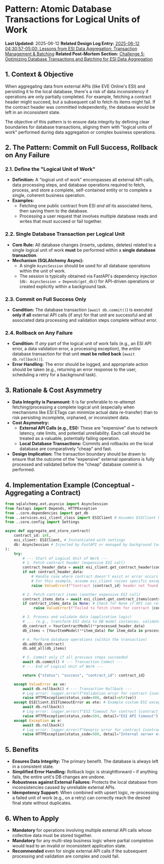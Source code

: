 # Pattern: Atomic Database Transactions for Logical Units of Work

**Last Updated:** 2025-06-12
**Related Design Log Entry:** [2025-06-12 04:30:57-05:00: Lessons from ESI Data Aggregation: Transaction Management & Batching](..\..\meta\design-log.md#2025-06-12-043057-0500-lessons-from-esi-data-aggregation-transaction-management--batching)
**Related Post-Mortem Section:** [Challenge 5: Optimizing Database Transactions and Batching for ESI Data Aggregation](..\..\reviews\post-mortems\phase-reviews\02-backend-f001-public-contract-aggregation.md#challenge-5-optimizing-database-transactions-and-batching-for-esi-data-aggregation)

## 1. Context & Objective

When aggregating data from external APIs (like EVE Online's ESI) and persisting it to the local database, there's a risk of data inconsistency if operations are only partially completed. For example, fetching a contract header might succeed, but a subsequent call to fetch its items might fail. If the contract header was committed independently, the database would be left in an inconsistent state.

The objective of this pattern is to ensure data integrity by defining clear boundaries for database transactions, aligning them with "logical units of work" performed during data aggregation or complex business operations.

## 2. The Pattern: Commit on Full Success, Rollback on Any Failure

### 2.1. Define the "Logical Unit of Work"

*   **Definition:** A "logical unit of work" encompasses all external API calls, data processing steps, and database operations required to fetch, process, and store a complete, self-contained entity or to complete a single, coherent business operation.
*   **Examples:**
    *   Fetching one public contract from ESI *and all* its associated items, then saving them to the database.
    *   Processing a user request that involves multiple database reads and writes that must succeed or fail together.

### 2.2. Single Database Transaction per Logical Unit

*   **Core Rule:** All database changes (inserts, updates, deletes) related to a single logical unit of work **must** be performed within a **single database transaction**.
*   **Mechanism (SQLAlchemy Async):**
    *   A single `AsyncSession` should be used for all database operations within the unit of work.
    *   The session is typically obtained via FastAPI's dependency injection (`db: AsyncSession = Depends(get_db)`) for API-driven operations or created explicitly within a background task.

### 2.3. Commit on Full Success Only

*   **Condition:** The database transaction (`await db.commit()`) is executed **only if all** external API calls (if any) for that unit are successful and all associated data processing and validation steps complete without error.

### 2.4. Rollback on Any Failure

*   **Condition:** If *any* part of the logical unit of work fails (e.g., an ESI API error, a data validation error, a processing exception), the *entire* database transaction for that unit **must be rolled back** (`await db.rollback()`).
*   **Error Handling:** The error should be logged, and appropriate action should be taken (e.g., returning an error response to the user, scheduling a retry for a background task).

## 3. Rationale & Cost Asymmetry

*   **Data Integrity is Paramount:** It is far preferable to re-attempt fetching/processing a complete logical unit (especially when mechanisms like ESI ETags can minimize actual data re-transfer) than to risk persisting incomplete, orphaned, or inconsistent data.
*   **Cost Asymmetry:**
    *   **External API Calls (e.g., ESI):** These are "expensive" due to network latency, rate limits, and potential unreliability. Each call should be treated as a valuable, potentially failing operation.
    *   **Local Database Transactions:** Commits and rollbacks on the local database are comparatively "cheap" and fast.
*   **Design Implication:** The transaction boundary should be drawn to ensure that the outcome of the "expensive" external operations is fully processed and validated before the "cheap" database commit is performed.

## 4. Implementation Example (Conceptual - Aggregating a Contract)

```python
from sqlalchemy.ext.asyncio import AsyncSession
from fastapi import Depends, HTTPException
from ..core.dependencies import get_db
from ..services.esi_client_class import ESIClient # Assumes ESIClient handles its own HTTP errors
from ..core.config import Settings

async def aggregate_and_store_contract(
    contract_id: int,
    esi_client: ESIClient, # Instantiated with settings
    db: AsyncSession # Injected by FastAPI or managed by background task
):
    try:
        # --- Start of Logical Unit of Work ---
        # 1. Fetch contract header (expensive ESI call)
        contract_header_data = await esi_client.get_contract_header(contract_id)
        if not contract_header_data:
            # Handle case where contract doesn't exist or error occurs
            # For this example, assume esi_client raises specific exceptions
            raise ValueError(f"Contract {contract_id} header not found.")

        # 2. Fetch contract items (another expensive ESI call)
        contract_items_data = await esi_client.get_contract_items(contract_id)
        if contract_items_data is None: # Check for None if API can return it on error
             raise ValueError(f"Failed to fetch items for contract {contract_id}.")

        # 3. Process and validate data (application logic)
        # ... (e.g., transform ESI data to DB model instances, validate fields) ...
        db_contract = YourContractModel(**processed_header_data)
        db_items = [YourItemModel(**item_data) for item_data in processed_items_data]

        # 4. Perform database operations (within the transaction)
        db.add(db_contract)
        db.add_all(db_items)

        # 5. Commit only if all previous steps succeeded
        await db.commit() # --- Transaction Commit ---
        # --- End of Logical Unit of Work ---

        return {"status": "success", "contract_id": contract_id}

    except ValueError as ve:
        await db.rollback() # --- Transaction Rollback ---
        # Log error: logger.error(f"Validation error for contract {contract_id}: {ve}")
        raise HTTPException(status_code=400, detail=str(ve))
    except ESIClient.ESITimeoutError as ete: # Example custom ESI exception
        await db.rollback()
        # Log error: logger.error(f"ESI Timeout for contract {contract_id}: {ete}")
        raise HTTPException(status_code=504, detail="ESI API timeout")
    except Exception as e:
        await db.rollback()
        # Log error: logger.error(f"Generic error for contract {contract_id}: {e}")
        raise HTTPException(status_code=500, detail="Internal server error")

```

## 5. Benefits

*   **Ensures Data Integrity:** The primary benefit. The database is always left in a consistent state.
*   **Simplified Error Handling:** Rollback logic is straightforward – if anything fails, the entire unit's DB changes are undone.
*   **Robustness against External Failures:** Protects the local database from inconsistencies caused by unreliable external APIs.
*   **Idempotency Support:** When combined with upsert logic, re-processing a failed unit of work (e.g., on a retry) can correctly reach the desired final state without duplicates.

## 6. When to Apply

*   **Mandatory** for operations involving multiple external API calls whose collective data must be stored together.
*   **Mandatory** for any multi-step business logic where partial completion would lead to an invalid or inconsistent application state.
*   **Recommended** even for single external API calls if the subsequent processing and validation are complex and could fail.
```
